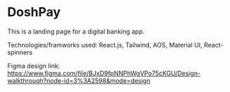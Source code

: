 # DoshPay

This is a landing page for a digital banking app.

Technologies/framworks used:
React.js, Tailwind, AOS, Material UI, React-spinners

Figma design link:
https://www.figma.com/file/BJxD9fpNNPhWgVPo75cKGU/Design-walkthrough?node-id=3%3A2598&mode=design
